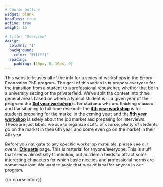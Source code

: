 ```yaml
---
# Course outline
widget: blank
headless: true
active: true
weight: 15

# title: "Overview"
design:
  columns: "1"
  background:
    color: "#ffffff"
  spacing:
    padding: [20px, 0, 10px, 0]
---
```


This website houses all of the info for a series of workshops in the Emory Economics PhD program. The goal of this series is to prepare everyone for the transition from a student to a professional researcher, whether that be in a university setting or the private field. We've split the content into three general areas based on where a typical student is in a given year of the program: the [**3rd year workshop**](/year3/) is for students who are finishing classes and transitioning to full-time research; the [**4th year workshop**](/year4/) is for students preparing for the market in the coming year; and the [**5th year workshop**](/year5/) is solely about the job market and preparing for interviews. These are just labels we use to organize stuff...of course, plenty of students go on the market in their 6th year, and some even go on the market in their 4th year. 

Before you navigate to any specific workshop materials, please see our overall [**Etiquette**](/etiquette/) page. This is material for anyone/everyone. This is stuff that seems almost silly to mention, but academia tends to attract some interesting characters for which basic niceties and professional norms are sometimes lost. We want to avoid that type of label for anyone in our program.


{{< courseinfo >}}